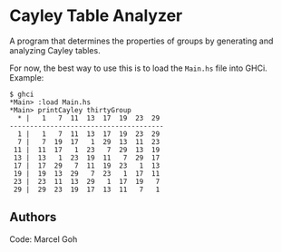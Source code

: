 # Cayley Table Analyzer

A program that determines the properties of groups by generating and analyzing Cayley tables.  

For now, the best way to use this is to load the `Main.hs` file into GHCi. Example:
```
$ ghci
*Main> :load Main.hs
*Main> printCayley thirtyGroup
  * |   1   7  11  13  17  19  23  29
--------------------------------------
  1 |   1   7  11  13  17  19  23  29
  7 |   7  19  17   1  29  13  11  23
 11 |  11  17   1  23   7  29  13  19
 13 |  13   1  23  19  11   7  29  17
 17 |  17  29   7  11  19  23   1  13
 19 |  19  13  29   7  23   1  17  11
 23 |  23  11  13  29   1  17  19   7
 29 |  29  23  19  17  13  11   7   1
```

## Authors
Code: Marcel Goh

